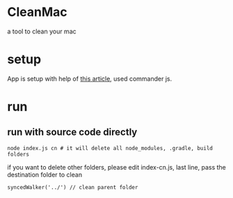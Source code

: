 # CleanMac
a tool to clean your mac

# setup
App is setup with help of [this article](https://medium.freecodecamp.org/writing-command-line-applications-in-nodejs-2cf8327eee2), used commander js.



# run

## run with source code directly

~~~
node index.js cn # it will delete all node_modules, .gradle, build folders
~~~

if you want to delete other folders, please edit index-cn.js, last line, pass the destination folder to clean
~~~
syncedWalker('../') // clean parent folder
~~~